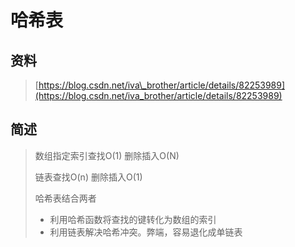 # 哈希表

## 资料

> [https://blog.csdn.net/iva\_brother/article/details/82253989](https://blog.csdn.net/iva_brother/article/details/82253989)

## 简述

> 数组指定索引查找O\(1\) 删除插入O\(N\)
>
> 链表查找O\(n\) 删除插入O\(1\)
>
> 哈希表结合两者
>
> * 利用哈希函数将查找的键转化为数组的索引
> * 利用链表解决哈希冲突。弊端，容易退化成单链表



